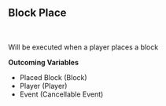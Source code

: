 ## Block Place
<br>

Will be executed when a player places a block
<br>

**Outcoming Variables**
<br>
- Placed Block (Block)
- Player (Player)
- Event (Cancellable Event)
